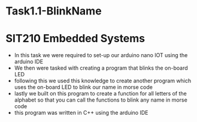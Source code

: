 # Task1.1-BlinkName

# SIT210 Embedded Systems 

* In this task we were required to set-up our arduino nano IOT using the arduino IDE
* We then were tasked with creating a program that blinks the on-board LED
* following this we used this knowledge to create another program which uses the on-board LED to blink our name in morse code
* lastly we built on this program to create a function for all letters of the alphabet so that you can call the functions to blink any name in morse code
* this program was written in C++ using the arduino IDE  

